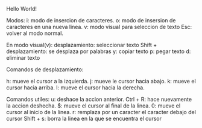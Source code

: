Hello World!

Modos:
i: modo de insercion de caracteres.
o: modo de insersion de caracteres en una nueva linea.
v: modo visual para seleccion de texto
Esc: volver al modo normal.

En modo visual(v):
desplazamiento: seleccionar texto
Shift + desplazamiento: se desplaza por palabras 
y: copiar texto
p: pegar texto
d: eliminar texto

Comandos de desplazamiento:

h: mueve el cursor a la izquierda.
j: mueve le cursor hacia abajo.
k: mueve el cursor hacia arriba.
l: mueve el cursor hacia la derecha.

Comandos utiles:
u: deshace la accion anterior.
Ctrl + R: hace nuevamente la accion deshecha.
$: mueve el cursor al final de la linea.
0: mueve el cursor al inicio de la linea.
r: remplaza por un caracter el caracter debajo del cursor
Shift + s: borra la linea en la que se encuentra el cursor



